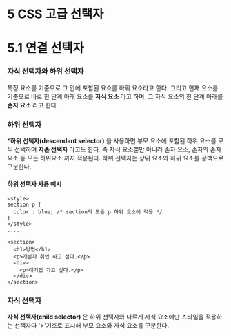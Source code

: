 # 5 CSS 고급 선택자

# 5.1 연결 선택자

### 자식 선택자와 하위 선택자
특정 요소를 기준으로 그 안에 포함된 요소를 하위 요소라고 한다. 그리고 현재 요소를 기준으로 바로 한 단계 아래 요소를 **자식 요소** 라고 하며, 그 자식 요소의 한 단계 아래를 **손자 요소** 라고 한다. <br>

### 하위 선택자
***하위 선택자(descendant selector)** 을 사용하면 부모 요소에 포함된 하위 요소를 모두 선택하며 **자손 선택자** 라고도 한다. 즉 자식 요소뿐만 아니라 손자 요소, 손자의 손자 요소 등 모든 하위요소 까지 적용된다. 하위 선택자는 상위 요소와 하위 요소를 공백으로 구분한다.
#### 하위 선택자 사용 예시
```
<style>
section p {
  color : blue; /* section의 모든 p 하위 요소에 적용 */
}
</style>
.....

<section>
  <h1>방법</h1>
  <p>개발자 취업 하고 싶다.</p>
  <div>
    <p>대기업 가고 싶다.</p>
  </div>
</section>

```

### 자식 선택자
**자식 선택자(child selector)** 은 하위 선택자와 다르게 자식 요소에만 스타일을 적용하는 선택자다 '>'기호로 표시해 부모 요소와 자식 요소를 구분한다. 

